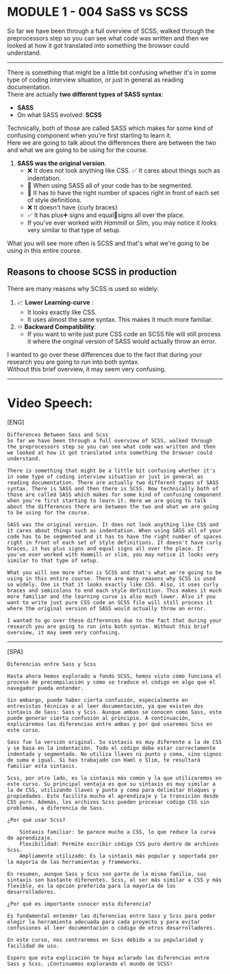 # MODULE 1 - 004 SaSS vs SCSS
So far we have been through a full overview of SCSS, walked through the preprocessors step so you can see what code was written and then we looked at how it got translated into something the browser could understand.  
***
There is something that might be a little bit confusing whether it's in some type of coding interview situation, or just in general as reading documentation.  
There are actually **two different types of SASS syntax**:
- **SASS**
- On what SASS evolved: **SCSS**

Technically, both of those are called SASS which makes for some kind of confusing component when you're first starting to learn it.  
Here we are going to talk about the differences there are between the two and what we are going to be using for the course.  

1. **SASS was the original version**.
   - ❌ It does not look anything like CSS. ✅ It cares about things such as indentation.
   - 🫵 When using SASS all of your code has to be segmented.
   - 🫵 It has to have the right number of spaces right in front of each set of style definitions.
   - ❌ It doesn't have {curly braces}
   - ✅ It has plus➕ signs and equal🟰signs all over the place.
   - If you've ever worked with *Hammill* or *Slim*, you may notice it looks very similar to that type of setup.

What you will see more often is SCSS and that's what we're going to be using in this entire course.  

## Reasons to choose SCSS in production
There are many reasons why SCSS is used so widely:
1. 📈 **Lower Learning-curve** :
   * It looks exactly like CSS.
   * It uses almost the same syntax. This makes it much more familiar.
2. ♾️ **Backward Compatibility**:
   * If you want to write just pure CSS code an SCSS file will still process it where the original version of SASS would actually throw an error.

I wanted to go over these differences due to the fact that during your research you are going to run into both syntax.  
Without this brief overview, it may seem very confusing.
***
# Video Speech:
[ENG]
```text
Differences Between Sass and Scss
So far we have been through a full overview of SCSS, walked through the preprocessors step so you can see what code was written and then we looked at how it got translated into something the browser could understand.

There is something that might be a little bit confusing whether it's in some type of coding interview situation or just in general as reading documentation. There are actually two different types of SASS syntax. There is SASS and then there is SCSS. Now technically both of those are called SASS which makes for some kind of confusing component when you're first starting to learn it. Here we are going to talk about the differences there are between the two and what we are going to be using for the course.

SASS was the original version. It does not look anything like CSS and it cares about things such as indentation. When using SASS all of your code has to be segmented and it has to have the right number of spaces right in front of each set of style definitions. It doesn't have curly braces, it has plus signs and equal signs all over the place. If you've ever worked with Hammill or slim, you may notice it looks very similar to that type of setup.

What you will see more often is SCSS and that's what we're going to be using in this entire course. There are many reasons why SCSS is used so widely. One is that it looks exactly like CSS. Also, it uses curly braces and semicolons to end each style definition. This makes it much more familiar and the learning curve is also much lower. Also if you want to write just pure CSS code an SCSS file will still process it where the original version of SASS would actually throw an error.

I wanted to go over these differences due to the fact that during your research you are going to run into both syntax. Without this brief overview, it may seem very confusing.
```
***
[SPA]
```
Diferencias entre Sass y Scss

Hasta ahora hemos explorado a fondo SCSS, hemos visto cómo funciona el proceso de precompilación y cómo se traduce el código en algo que el navegador pueda entender.

Sin embargo, puede haber cierta confusión, especialmente en entrevistas técnicas o al leer documentación, ya que existen dos sintaxis de Sass: Sass y Scss. Aunque ambas se conocen como Sass, esto puede generar cierta confusión al principio. A continuación, explicaremos las diferencias entre ambas y por qué usaremos Scss en este curso.

Sass fue la versión original. Su sintaxis es muy diferente a la de CSS y se basa en la indentación. Todo el código debe estar correctamente indentado y segmentado. No utiliza llaves ni punto y coma, sino signos de suma e igual. Si has trabajado con Haml o Slim, te resultará familiar esta sintaxis.

Scss, por otro lado, es la sintaxis más común y la que utilizaremos en este curso. Su principal ventaja es que su sintaxis es muy similar a la de CSS, utilizando llaves y punto y coma para delimitar bloques y propiedades. Esto facilita mucho el aprendizaje y la transición desde CSS puro. Además, los archivos Scss pueden procesar código CSS sin problemas, a diferencia de Sass.

¿Por qué usar Scss?

    Sintaxis familiar: Se parece mucho a CSS, lo que reduce la curva de aprendizaje.
    Flexibilidad: Permite escribir código CSS puro dentro de archivos Scss.
    Ampliamente utilizado: Es la sintaxis más popular y soportada por la mayoría de las herramientas y frameworks.

En resumen, aunque Sass y Scss son parte de la misma familia, sus sintaxis son bastante diferentes. Scss, al ser más similar a CSS y más flexible, es la opción preferida para la mayoría de los desarrolladores.

¿Por qué es importante conocer esta diferencia?

Es fundamental entender las diferencias entre Sass y Scss para poder elegir la herramienta adecuada para cada proyecto y para evitar confusiones al leer documentación o código de otros desarrolladores.

En este curso, nos centraremos en Scss debido a su popularidad y facilidad de uso.

Espero que esta explicación te haya aclarado las diferencias entre Sass y Scss. ¡Continuemos explorando el mundo de SCSS!
```
